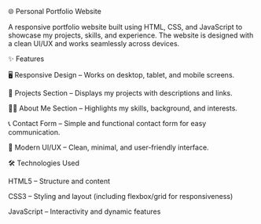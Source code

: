 🌐 Personal Portfolio Website

A responsive portfolio website built using HTML, CSS, and JavaScript to showcase my projects, skills, and experience. The website is designed with a clean UI/UX and works seamlessly across devices.

✨ Features

🖥️ Responsive Design – Works on desktop, tablet, and mobile screens.

📂 Projects Section – Displays my projects with descriptions and links.

👨‍💻 About Me Section – Highlights my skills, background, and interests.

📞 Contact Form – Simple and functional contact form for easy communication.

🎨 Modern UI/UX – Clean, minimal, and user-friendly interface.

🛠️ Technologies Used

HTML5 – Structure and content

CSS3 – Styling and layout (including flexbox/grid for responsiveness)

JavaScript – Interactivity and dynamic features
